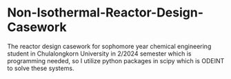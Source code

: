 # Non-Isothermal-Reactor-Design-Casework
The reactor design casework for sophomore year chemical engineering student in Chulalongkorn University in 2/2024 semester which is programming needed, so I utilize python packages in scipy which is ODEINT to solve these systems.
